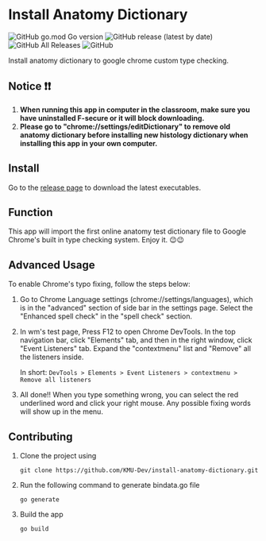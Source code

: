 # Install Anatomy Dictionary

![GitHub go.mod Go version](https://img.shields.io/github/go-mod/go-version/KMU-Dev/install-anatomy-dictionary)
![GitHub release (latest by date)](https://img.shields.io/github/v/release/KMU-Dev/install-anatomy-dictionary)
![GitHub All Releases](https://img.shields.io/github/downloads/KMU-Dev/install-anatomy-dictionary/total?color=brightgreen)
![GitHub](https://img.shields.io/github/license/KMU-Dev/install-anatomy-dictionary)

Install anatomy dictionary to google chrome custom type checking.

## Notice :heavy_exclamation_mark::heavy_exclamation_mark:

1. **When running this app in computer in the classroom, make sure you have uninstalled F-secure or it will block downloading.**
2. **Please go to "chrome://settings/editDictionary" to remove old anatomy dictionary before installing new histology dictionary when installing this app in your own computer.**

## Install

Go to the [release page](https://github.com/KMU-Dev/install-anatomy-dictionary/releases/latest) to download the latest executables.

## Function

This app will import the first online anatomy test dictionary file to Google Chrome's built in type checking system.
Enjoy it. :wink::wink:

## Advanced Usage

To enable Chrome's typo fixing, follow the steps below:

1. Go to Chrome Language settings (chrome://settings/languages), which is in the "advanced" section of side bar in the settings page.
Select the "Enhanced spell check" in the "spell check" section.

2. In wm's test page, Press F12 to open Chrome DevTools.
In the top navigation bar, click "Elements" tab, and then in the right window, click "Event Listeners" tab.
Expand the "contextmenu" list and "Remove" all the listeners inside.

    In short: `DevTools > Elements > Event Listeners > contextmenu > Remove all listeners`

3. All done!! When you type something wrong, you can select the red underlined word and click your right mouse.
Any possible fixing words will show up in the menu.

## Contributing

1. Clone the project using

    ```git clone https://github.com/KMU-Dev/install-anatomy-dictionary.git```

2. Run the following command to generate bindata.go file

    ```go generate```

3. Build the app

    ```go build```
